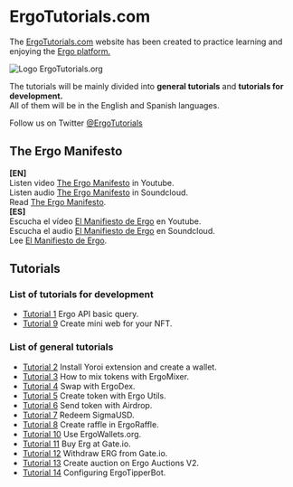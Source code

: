 # ErgoTutorials.com
<p>The <a href="https://ergotutorials.com" target="_blank">ErgoTutorials.com</a> website has been created to practice learning and enjoying the <a href="https://ergoplatform.org" target="_blank">Ergo platform.</a></p>
<img src="https://ergotutorials.com/ErgoTutorials.png" alt="Logo ErgoTutorials.org" />
<p>The tutorials will be mainly divided into <strong>general tutorials</strong> and <strong>tutorials for development.</strong>
<br>
All of them will be in the English and Spanish languages.</p>

<p>Follow us on Twitter <a href="https://twitter.com/ergotutorials" title="ErgoTutorials.com">@ErgoTutorials</a></p>

<h2>The Ergo Manifesto</h2>
<strong>[EN]</strong><br>
Listen video <a href="https://www.youtube.com/watch?v=0OjciLNu7CM">The Ergo Manifesto</a> in Youtube.
<br>
Listen audio <a href="https://soundcloud.com/ergotutorials/the-ergo-manifesto">The Ergo Manifesto</a> in Soundcloud.
<br>
Read <a href="https://ergoplatform.org/en/blog/2021-04-26-the-ergo-manifesto/">The Ergo Manifesto</a>.
<br>
<strong>[ES]</strong><br>
Escucha el vídeo <a href="https://www.youtube.com/watch?v=xcgZ1d3DF74">El Manifiesto de Ergo</a> en Youtube.
<br>
Escucha el audio <a href="https://soundcloud.com/ergotutorials/el-manifiesto-de-ergo">El Manifiesto de Ergo</a> en Soundcloud.
<br>
Lee <a href="https://ergoplatform.org/es/blog/2021-04-26-the-ergo-manifesto/">El Manifiesto de Ergo</a>.

<h2>Tutorials</h2>
<h3>List of tutorials for development</h3>
<ul>
  <li><a href="https://www.youtube.com/watch?v=B3W9uNwk_DM">Tutorial 1</a> Ergo API basic query.</li> 
  <li><a href="https://www.youtube.com/watch?v=mP6D9Pf6p88">Tutorial 9</a> Create mini web for your NFT.</li>
</ul>

<h3>List of general tutorials</h3>
<ul>
  <li><a href="https://www.youtube.com/watch?v=u05mUkNbVl8">Tutorial 2</a> Install Yoroi extension and create a wallet.</li>
  <li><a href="https://www.youtube.com/watch?v=T9M6j6xfx4w">Tutorial 3</a> How to mix tokens with ErgoMixer.</li>
  <li><a href="https://www.youtube.com/watch?v=2MVawkjuXiw">Tutorial 4</a> Swap with ErgoDex.</li>
  <li><a href="https://www.youtube.com/watch?v=I3R6_PceM1k">Tutorial 5</a> Create token with Ergo Utils.</li>
  <li><a href="https://www.youtube.com/watch?v=XiAp5XioHaQ">Tutorial 6</a> Send token with Airdrop.</li>
  <li><a href="https://www.youtube.com/watch?v=DEWYEZUSbYQ">Tutorial 7</a> Redeem SigmaUSD.</li>
  <li><a href="https://www.youtube.com/watch?v=wmzQV0ZTUWI">Tutorial 8</a> Create raffle in ErgoRaffle.</li>
  <li><a href="https://www.youtube.com/watch?v=F2OGYgUPJ4Q">Tutorial 10</a> Use ErgoWallets.org.</li>
  <li><a href="https://www.youtube.com/watch?v=nxzfoY3QQUM">Tutorial 11</a> Buy Erg at Gate.io.</li>
  <li><a href="https://www.youtube.com/watch?v=bgDqS5NMUVM">Tutorial 12</a> Withdraw ERG from Gate.io.</li>
  <li><a href="https://www.youtube.com/watch?v=Shm7FF0DNk8">Tutorial 13</a> Create auction on Ergo Auctions V2.</li>
  <li><a href="https://www.youtube.com/watch?v=vsB6RoY_7Z8">Tutorial 14</a> Configuring ErgoTipperBot.</li>
</ul>
